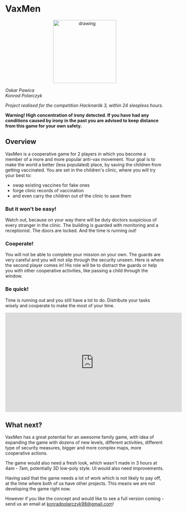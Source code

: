 # VaxMen

<p align="center">
    <img src="https://i.imgur.com/vnlGw09.png" alt="drawing" width="200"/>
</p>

_Oskar Pawica_ </br>
_Konrad Polarczyk_

_Project realised for the competition Hacknarök 3, within 24 sleepless hours._


**Warning! High concentration of irony detected. If you have had any conditions caused by irony in the past you are advised to keep distance from this game for your own safety.**

## Overview

VaxMen is a cooperative game for 2 players in which you become a member of a more and more popular anti-vax movement. Your goal is to make the world a better (less populated) place, by saving the children from getting vaccinated. You are set in the children's clinic, where you will try your best to:

* swap existing vaccines for fake ones
* forge clinic records of vaccination
* and even carry the children out of the clinic to save them

### But it won't be easy!

Watch out, because on your way there will be duty doctors suspicious of every stranger in the clinic. The building is guarded with monitoring and a receptionist. The doors are locked. And the time is running out! 

### Cooperate!

You will not be able to complete your mission on your own. The guards are very careful and you will not slip through the security unseen. Here is where the second player comes in! His role will be to distract the guards or help you with other cooperative activities, like passing a child through the window.

### Be quick!

Time is running out and you still have a lot to do. Distribute your tasks wisely and cooperate to make the most of your time.

<iframe src="https://www.youtube.com/embed/YwRNew8yLXA" width="560" height="315" frameborder="0"></iframe>

## What next?

VaxMen has a great potential for an awesome family game, with idea of expanding the game with dozens of new levels, different activities, different type of security measures, bigger and more complex maps, more cooperative actions.

The game would also need a fresh look, which wasn't made in 3 hours at 4am - 7am, potentially 3D low-poly style. UI would also need improvements.

Having said that the game needs a lot of work which is not likely to pay off, at the time where both of us have other projects. This means we are not developing the game right now.

However if you like the concept and would like to see a full version coming - send us an email at konradpolarczyk98@gmail.com!
